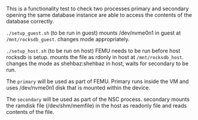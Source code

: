 This is a functionality test to check two processes primary and secondary
opening the same database instance are able to access the contents of the
database correctly.

`./setup_guest.sh` (to be run in guest)
mounts /dev/nvme0n1 in guest at `/mnt/rocksdb_guest`.
changes mode appropriately.

`./setup_host.sh` (to be run on host)
FEMU needs to be run before host rocksdb is setup.
mounts the file as rdonly in host at `/mnt/rocksdb_host`.
changes the mode as shehbaz:shehbaz in host,
waits for secondary to be run.

The `primary` will be used as part of FEMU.
Primary runs inside the VM and uses /dev/nvme0n1 disk that is mounted
within the device.

The `secondary` will be used as part of the NSC process.
secondary mounts the ramdisk file (/dev/shm/memfile) in the host
as readonly file and reads contents of the file.

